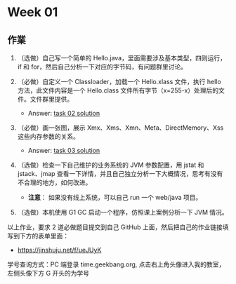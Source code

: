 # Week 01
## 作業
1. （选做）自己写一个简单的 Hello.java，里面需要涉及基本类型，四则运行，if 和 for，然后自己分析一下对应的字节码，有问题群里讨论。

2. （必做）自定义一个 Classloader，加载一个 Hello.xlass 文件，执行 hello 方法，此文件内容是一个 Hello.class 文件所有字节（x=255-x）处理后的文件。文件群里提供。
   - Answer: [task 02 solution](https://github.com/ajdfajdfl2003/JAVA-003/tree/Week-01/Week_01/task02#readme)

3. （必做）画一张图，展示 Xmx、Xms、Xmn、Meta、DirectMemory、Xss 这些内存参数的关系。
   - Answer: [task 03 solution](https://github.com/ajdfajdfl2003/JAVA-003/blob/Week-01/Week_01/task03/)

4. （选做）检查一下自己维护的业务系统的 JVM 参数配置，用 jstat 和 jstack、jmap 查看一下详情，并且自己独立分析一下大概情况，思考有没有不合理的地方，如何改进。
    - **注意**： 如果没有线上系统，可以自己 run 一个 web/java 项目。

5. （选做）本机使用 G1 GC 启动一个程序，仿照课上案例分析一下 JVM 情况。

以上作业，要求 2 道必做题目提交到自己 GitHub 上面，然后把自己的作业链接填写到下方的表单里面：
- https://jinshuju.net/f/ueJUyK

学号查询方式：PC 端登录 time.geekbang.org, 点击右上角头像进入我的教室，左侧头像下方 G 开头的为学号